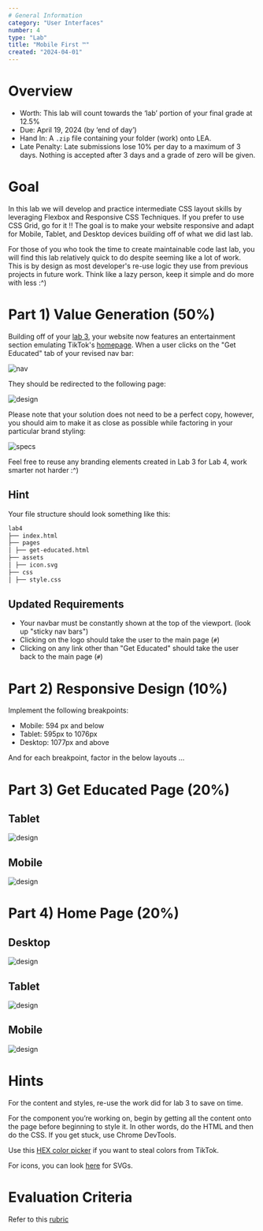 ```yaml
---
# General Information
category: "User Interfaces"
number: 4
type: "Lab"
title: "Mobile First ™"
created: "2024-04-01"
---
```


# Overview

- Worth: This lab will count towards the ‘lab’ portion of your final grade at 12.5%
- Due: April 19, 2024 (by ‘end of day’)
- Hand In: A `.zip` file containing your folder (work) onto LEA.
- Late Penalty: Late submissions lose 10% per day to a maximum of 3 days. Nothing is accepted after 3 days and a grade of zero will be given.

# Goal

In this lab we will develop and practice intermediate CSS layout skills by leveraging Flexbox and Responsive CSS Techniques. If you prefer to use CSS Grid, go for it !! The goal is to make your website responsive and adapt for Mobile, Tablet, and Desktop devices building off of what we did last lab.

For those of you who took the time to create maintainable code last lab, you will find this lab relatively quick to do despite seeming like a lot of work. This is by design as most developer's re-use logic they use from previous projects in future work. Think like a lazy person, keep it simple and do more with less :^)

# Part 1) Value Generation (50%)

Building off of your [lab 3](./notes/lab-3-user-interfaces), your website now features an entertainment section emulating TikTok's [homepage](www.tiktok.com/en/). When a user clicks on the "Get Educated" tab of your revised nav bar:

![nav](/assets/notes/W24-user-interfaces/labs/04/New-Nav.png)

They should be redirected to the following page:

![design](/assets/notes/W24-user-interfaces/labs/04/DESKTOP-TikTok.png)

Please note that your solution does not need to be a perfect copy, however, you should aim to make it as close as possible while factoring in your particular brand styling:

![specs](/assets/notes/W24-user-interfaces/labs/03/lab3-specs.png)

Feel free to reuse any branding elements created in Lab 3 for Lab 4, work smarter not harder :^)

## Hint

Your file structure should look something like this:

```md
lab4
├── index.html
├── pages
│ ├── get-educated.html
├── assets
│ ├── icon.svg
├── css
│ ├── style.css
```

## Updated Requirements

- Your navbar must be constantly shown at the top of the viewport. (look up "sticky nav bars")
- Clicking on the logo should take the user to the main page (`#`)
- Clicking on any link other than "Get Educated" should take the user back to the main page (`#`)

# Part 2) Responsive Design (10%)

Implement the following breakpoints:

- Mobile: 594 px and below
- Tablet: 595px to 1076px
- Desktop: 1077px and above

And for each breakpoint, factor in the below layouts ...

# Part 3) Get Educated Page (20%)

## Tablet

![design](/assets/notes/W24-user-interfaces/labs/04/TABLET-TikTok.png)

## Mobile

![design](/assets/notes/W24-user-interfaces/labs/04/MOBILE-TikTok.png)

# Part 4) Home Page (20%)

## Desktop

![design](/assets/notes/W24-user-interfaces/labs/04/DESKTOP-home.png)

## Tablet

![design](/assets/notes/W24-user-interfaces/labs/04/TABLET-home.png)

## Mobile

![design](/assets/notes/W24-user-interfaces/labs/04/MOBILE-home.png)

# Hints

For the content and styles, re-use the work did for lab 3 to save on time.

For the component you’re working on, begin by getting all the content onto the page before beginning to style it. In other words, do the HTML and then do the CSS. If you get stuck, use Chrome DevTools.

Use this [HEX color picker](https://imagecolorpicker.com/en) if you want to steal colors from TikTok.

For icons, you can look [here](https://www.svgrepo.com/svg/488230/home-3) for SVGs.

# Evaluation Criteria

Refer to this [rubric](./01-rubric)
